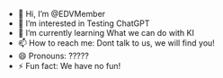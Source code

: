 - 👋 Hi, I’m @EDVMember
- 👀 I’m interested in Testing ChatGPT
- 🌱 I’m currently learning What we can do with KI
- 📫 How to reach me: Dont talk to us, we will find you!
- 😄 Pronouns: ?????
- ⚡ Fun fact: We have no fun!

<!---
EDVMember/EDVMember is a ✨ special ✨ repository because its `README.md` (this file) appears on your GitHub profile.
You can click the Preview link to take a look at your changes.
--->
